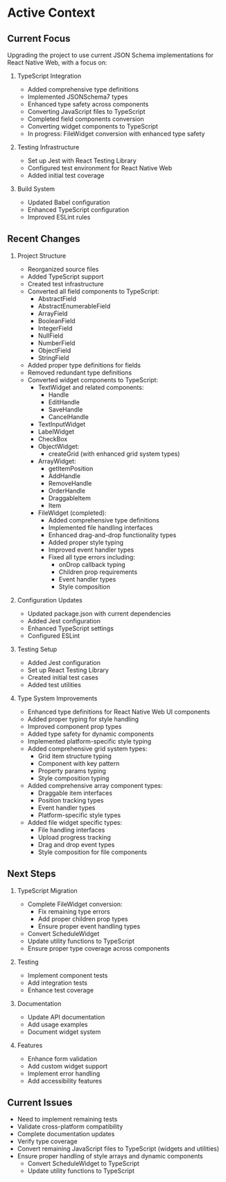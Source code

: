 # Active Context

## Current Focus
Upgrading the project to use current JSON Schema implementations for React Native Web, with a focus on:

1. TypeScript Integration
   - Added comprehensive type definitions
   - Implemented JSONSchema7 types
   - Enhanced type safety across components
   - Converting JavaScript files to TypeScript
   - Completed field components conversion
   - Converting widget components to TypeScript
   - In progress: FileWidget conversion with enhanced type safety

2. Testing Infrastructure
   - Set up Jest with React Testing Library
   - Configured test environment for React Native Web
   - Added initial test coverage

3. Build System
   - Updated Babel configuration
   - Enhanced TypeScript configuration
   - Improved ESLint rules

## Recent Changes
1. Project Structure
   - Reorganized source files
   - Added TypeScript support
   - Created test infrastructure
   - Converted all field components to TypeScript:
     - AbstractField
     - AbstractEnumerableField
     - ArrayField
     - BooleanField
     - IntegerField
     - NullField
     - NumberField
     - ObjectField
     - StringField
   - Added proper type definitions for fields
   - Removed redundant type definitions
   - Converted widget components to TypeScript:
     - TextWidget and related components:
       - Handle
       - EditHandle
       - SaveHandle
       - CancelHandle
     - TextInputWidget
     - LabelWidget
     - CheckBox
     - ObjectWidget:
       - createGrid (with enhanced grid system types)
     - ArrayWidget:
       - getItemPosition
       - AddHandle
       - RemoveHandle
       - OrderHandle
       - DraggableItem
       - Item
     - FileWidget (completed):
       - Added comprehensive type definitions
       - Implemented file handling interfaces
       - Enhanced drag-and-drop functionality types
       - Added proper style typing
       - Improved event handler types
       - Fixed all type errors including:
         - onDrop callback typing
         - Children prop requirements
         - Event handler types
         - Style composition

2. Configuration Updates
   - Updated package.json with current dependencies
   - Added Jest configuration
   - Enhanced TypeScript settings
   - Configured ESLint

3. Testing Setup
   - Added Jest configuration
   - Set up React Testing Library
   - Created initial test cases
   - Added test utilities

4. Type System Improvements
   - Enhanced type definitions for React Native Web UI components
   - Added proper typing for style handling
   - Improved component prop types
   - Added type safety for dynamic components
   - Implemented platform-specific style typing
   - Added comprehensive grid system types:
     - Grid item structure typing
     - Component with key pattern
     - Property params typing
     - Style composition typing
   - Added comprehensive array component types:
     - Draggable item interfaces
     - Position tracking types
     - Event handler types
     - Platform-specific style types
   - Added file widget specific types:
     - File handling interfaces
     - Upload progress tracking
     - Drag and drop event types
     - Style composition for file components

## Next Steps
1. TypeScript Migration
   - Complete FileWidget conversion:
     - Fix remaining type errors
     - Add proper children prop types
     - Ensure proper event handling types
   - Convert ScheduleWidget
   - Update utility functions to TypeScript
   - Ensure proper type coverage across components

2. Testing
   - Implement component tests
   - Add integration tests
   - Enhance test coverage

3. Documentation
   - Update API documentation
   - Add usage examples
   - Document widget system

4. Features
   - Enhance form validation
   - Add custom widget support
   - Implement error handling
   - Add accessibility features

## Current Issues
- Need to implement remaining tests
- Validate cross-platform compatibility
- Complete documentation updates
- Verify type coverage
- Convert remaining JavaScript files to TypeScript (widgets and utilities)
- Ensure proper handling of style arrays and dynamic components
  - Convert ScheduleWidget to TypeScript
  - Update utility functions to TypeScript
